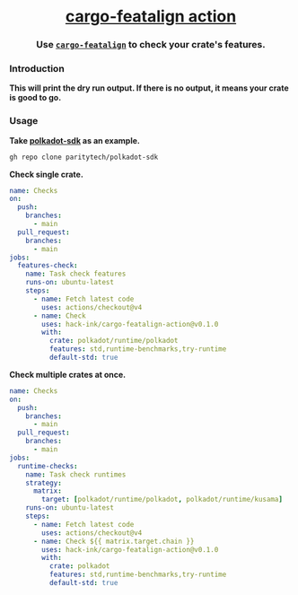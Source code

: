 <div align="center">

# [cargo-featalign action](https://github.com/hack-ink/cargo-featalign-action)
### Use [`cargo-featalign`](https://github.com/hack-ink/cargo-featalign) to check your crate's features.

</div>

### Introduction
**This will print the dry run output. If there is no output, it means your crate is good to go.**

### Usage
**Take [polkadot-sdk](https://github.com/paritytech/polkadot-sdk) as an example.**
```sh
gh repo clone paritytech/polkadot-sdk
```

**Check single crate.**
```yml
name: Checks
on:
  push:
    branches:
      - main
  pull_request:
    branches:
      - main
jobs:
  features-check:
    name: Task check features
    runs-on: ubuntu-latest
    steps:
      - name: Fetch latest code
        uses: actions/checkout@v4
      - name: Check
        uses: hack-ink/cargo-featalign-action@v0.1.0
        with:
          crate: polkadot/runtime/polkadot
          features: std,runtime-benchmarks,try-runtime
          default-std: true
```

**Check multiple crates at once.**
```yml
name: Checks
on:
  push:
    branches:
      - main
  pull_request:
    branches:
      - main
jobs:
  runtime-checks:
    name: Task check runtimes
    strategy:
      matrix:
        target: [polkadot/runtime/polkadot, polkadot/runtime/kusama]
    runs-on: ubuntu-latest
    steps:
      - name: Fetch latest code
        uses: actions/checkout@v4
      - name: Check ${{ matrix.target.chain }}
        uses: hack-ink/cargo-featalign-action@v0.1.0
        with:
          crate: polkadot
          features: std,runtime-benchmarks,try-runtime
          default-std: true
```
